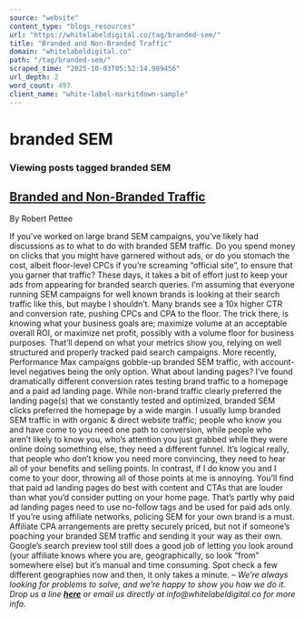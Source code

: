 ```yaml
---
source: "website"
content_type: "blogs_resources"
url: "https://whitelabeldigital.co/tag/branded-sem/"
title: "Branded and Non-Branded Traffic"
domain: "whitelabeldigital.co"
path: "/tag/branded-sem/"
scraped_time: "2025-10-03T05:52:14.989456"
url_depth: 2
word_count: 497
client_name: "white-label-markitdown-sample"
---
```


# branded SEM

### Viewing posts tagged branded SEM

## [Branded and Non-Branded Traffic](https://whitelabeldigital.co/branded-and-non-branded-traffic/)

By Robert Pettee

If you’ve worked on large brand SEM campaigns, you’ve likely had discussions as to what to do with branded SEM traffic. Do you spend money on clicks that you might have garnered without ads, or do you stomach the cost, albeit floor-level CPCs if you’re screaming “official site”, to ensure that you garner that traffic? These days, it takes a bit of effort just to keep your ads from appearing for branded search queries. I’m assuming that everyone running SEM campaigns for well known brands is looking at their search traffic like this, but maybe I shouldn’t. Many brands see a 10x higher CTR and conversion rate, pushing CPCs and CPA to the floor. The trick there, is knowing what your business goals are; maximize volume at an acceptable overall ROI, or maximize net profit, possibly with a volume floor for business purposes. That’ll depend on what your metrics show you, relying on well structured and properly tracked paid search campaigns. More recently, Performance Max campaigns gobble-up branded SEM traffic, with account-level negatives being the only option. What about landing pages? I’ve found dramatically different conversion rates testing brand traffic to a homepage and a paid ad landing page. While non-brand traffic clearly preferred the landing page(s) that we constantly tested and optimized, branded SEM clicks preferred the homepage by a wide margin. I usually lump branded SEM traffic in with organic & direct website traffic; people who know you and have come to you need one path to conversion, while people who aren’t likely to know you, who’s attention you just grabbed while they were online doing something else, they need a different funnel. It’s logical really, that people who don’t know you need more convincing, they need to hear all of your benefits and selling points. In contrast, if I do know you and I come to your door, throwing all of those points at me is annoying. You’ll find that paid ad landing pages do best with content and CTAs that are louder than what you’d consider putting on your home page. That’s partly why paid ad landing pages need to use no-follow tags and be used for paid ads only. If you’re using affiliate networks, policing SEM for your own brand is a must. Affiliate CPA arrangements are pretty securely priced, but not if someone’s poaching your branded SEM traffic and sending it your way as their own. Google’s search preview tool still does a good job of letting you look around (your affiliate knows where you are, geographically, so look “from” somewhere else) but it’s manual and time consuming. Spot check a few different geographies now and then, it only takes a minute. – _We’re always looking for problems to solve, and we’re happy to show you how we do it. Drop us a line [**here**](https://whitelabeldigital.co/contact/) or email us directly at _info@whitelabeldigital.co_ for more info._